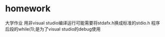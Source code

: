 # homework
大学作业
用非visual studio编译运行可能需要将stdafx.h换成标准的stdio.h
程序后段的while(1);是为了visual studio的debug使用
